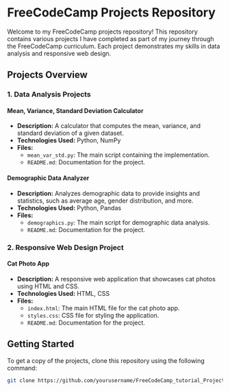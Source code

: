 # FreeCodeCamp Projects Repository

Welcome to my FreeCodeCamp projects repository! This repository contains various projects I have completed as part of my journey through the FreeCodeCamp curriculum. Each project demonstrates my skills in data analysis and responsive web design.

## Projects Overview

### 1. Data Analysis Projects

#### Mean, Variance, Standard Deviation Calculator
- **Description:** A calculator that computes the mean, variance, and standard deviation of a given dataset.
- **Technologies Used:** Python, NumPy
- **Files:**
  - `mean_var_std.py`: The main script containing the implementation.
  - `README.md`: Documentation for the project.

#### Demographic Data Analyzer
- **Description:** Analyzes demographic data to provide insights and statistics, such as average age, gender distribution, and more.
- **Technologies Used:** Python, Pandas
- **Files:**
  - `demographics.py`: The main script for demographic data analysis.
  - `README.md`: Documentation for the project.

### 2. Responsive Web Design Project

#### Cat Photo App
- **Description:** A responsive web application that showcases cat photos using HTML and CSS.
- **Technologies Used:** HTML, CSS
- **Files:**
  - `index.html`: The main HTML file for the cat photo app.
  - `styles.css`: CSS file for styling the application.
  - `README.md`: Documentation for the project.

## Getting Started

To get a copy of the projects, clone this repository using the following command:

```bash
git clone https://github.com/yourusername/FreeCodeCamp_tutorial_Projects.git
